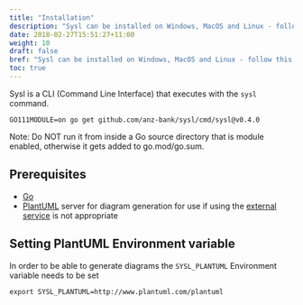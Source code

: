 ```yaml
---
title: "Installation"
description: "Sysl can be installed on Windows, MacOS and Linux - follow this guide."
date: 2018-02-27T15:51:27+11:00
weight: 10
draft: false
bref: "Sysl can be installed on Windows, MacOS and Linux - follow this guide"
toc: true
---
```


Sysl is a CLI (Command Line Interface) that executes with the `sysl` command.

    GO111MODULE=on go get github.com/anz-bank/sysl/cmd/sysl@v0.4.0

Note: Do NOT run it from inside a Go source directory that is module enabled,
otherwise it gets added to go.mod/go.sum.

## Prerequisites

- [Go](https://golang.org)
- [PlantUML](https://hub.docker.com/r/plantuml/plantuml-server/) server for diagram generation for use if using the [external service](http://www.plantuml.com/plantuml/) is not appropriate

## Setting PlantUML Environment variable

In order to be able to generate diagrams the `SYSL_PLANTUML` Environment variable needs to be set

    export SYSL_PLANTUML=http://www.plantuml.com/plantuml
